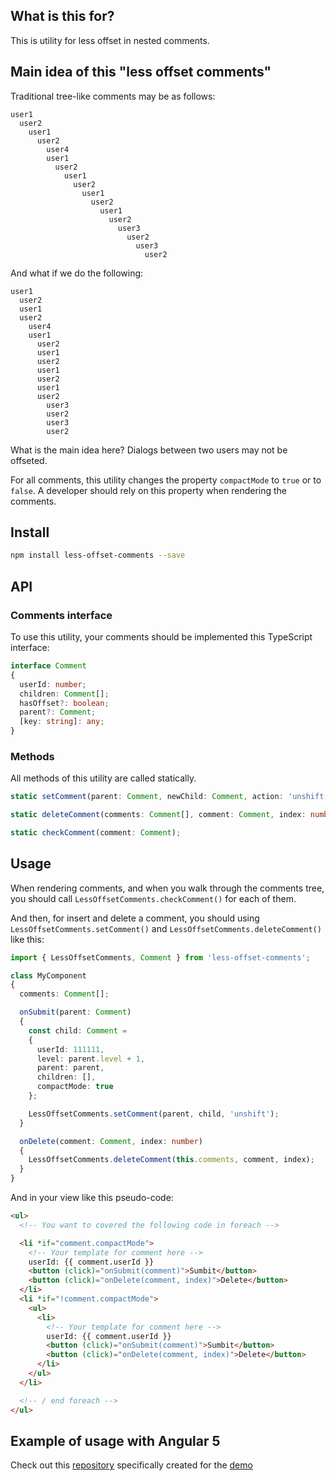 ## What is this for?

This is utility for less offset in nested comments.

## Main idea of this "less offset comments"

Traditional tree-like comments may be as follows:

```text
user1
  user2
    user1
      user2
        user4
        user1
          user2
            user1
              user2
                user1
                  user2
                    user1
                      user2
                        user3
                          user2
                            user3
                              user2
```

And what if we do the following:

```text
user1
  user2
  user1
  user2
    user4
    user1
      user2
      user1
      user2
      user1
      user2
      user1
      user2
        user3
        user2
        user3
        user2
```

What is the main idea here? Dialogs between two users may not be offseted.

For all comments, this utility changes the property `compactMode` to `true` or to `false`.
A developer should rely on this property when rendering the comments.

## Install

```bash
npm install less-offset-comments --save
```

## API

### Comments interface

To use this utility, your comments should be implemented this TypeScript interface:

```ts
interface Comment
{
  userId: number;
  children: Comment[];
  hasOffset?: boolean;
  parent?: Comment;
  [key: string]: any;
}
```

### Methods

All methods of this utility are called statically.

```ts
static setComment(parent: Comment, newChild: Comment, action: 'unshift' | 'push');

static deleteComment(comments: Comment[], comment: Comment, index: number);

static checkComment(comment: Comment);
```

## Usage

When rendering comments, and when you walk through the comments tree,
you should call `LessOffsetComments.checkComment()` for each of them.

And then, for insert and delete a comment,
you should using `LessOffsetComments.setComment()` and `LessOffsetComments.deleteComment()` like this:

```ts
import { LessOffsetComments, Comment } from 'less-offset-comments';

class MyComponent
{
  comments: Comment[];

  onSubmit(parent: Comment)
  {
    const child: Comment =
    {
      userId: 111111,
      level: parent.level + 1,
      parent: parent,
      children: [],
      compactMode: true
    };

    LessOffsetComments.setComment(parent, child, 'unshift');
  }

  onDelete(comment: Comment, index: number)
  {
    LessOffsetComments.deleteComment(this.comments, comment, index);
  }
}

```

And in your view like this pseudo-code:

```html
<ul>
  <!-- You want to covered the following code in foreach -->

  <li *if="comment.compactMode">
    <!-- Your template for comment here -->
    userId: {{ comment.userId }}
    <button (click)="onSubmit(comment)">Sumbit</button>
    <button (click)="onDelete(comment, index)">Delete</button>
  </li>
  <li *if="!comment.compactMode">
    <ul>
      <li>
        <!-- Your template for comment here -->
        userId: {{ comment.userId }}
        <button (click)="onSubmit(comment)">Sumbit</button>
        <button (click)="onDelete(comment, index)">Delete</button>
      </li>
    </ul>
  </li>

  <!-- / end foreach -->
</ul>
```

## Example of usage with Angular 5

Check out this [repository](https://github.com/KostyaTretyak/less-offset-comments-demo)
specifically created for the [demo](https://kostyatretyak.github.io/less-offset-comments-demo/)
